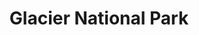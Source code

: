 ---
title: Glacier National Park
url: /glacier-national-park/
latitude: 48.499
longitude: -113.986
---
